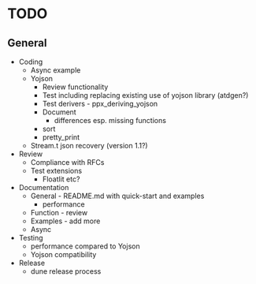 # TODO
## General
* Coding
  * Async example
  * Yojson
    * Review functionality
    * Test including replacing existing use of yojson library (atdgen?)
    * Test derivers - ppx_deriving_yojson
    * Document
      * differences esp. missing functions
    * sort
    * pretty_print
  * Stream.t json recovery (version 1.1?)
* Review
  * Compliance with RFCs
  * Test extensions
    * Floatlit etc?
* Documentation
  * General - README.md with quick-start and examples
    * performance
  * Function - review
  * Examples - add more
  * Async
* Testing
  * performance compared to Yojson
  * Yojson compatibility
* Release
  * dune release process
